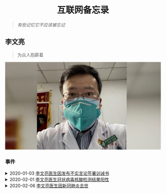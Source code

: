 <h1 align="center">互联网备忘录</h1>

> *有些记忆它不应该被忘记*

## 李文亮

> 为众人抱薪着

![](./image/李文亮/person.jpg)

### 事件
<details>
<summary>
2020-01-03 <a href="https://weibo.com/1139098205/Is0XboARR">李文亮医生因发布不实言论签署训诫书</a>
</summary>

![](./image/李文亮/20200131.png)

![](./image/李文亮/20200103.jpg)

</details>

<details>
<summary>
2020-02-01 <a href="https://weibo.com/1139098205/Is9M7taaY">李文亮医生冠状病毒核酸检测结果阳性</a>
</summary>

![](./image/李文亮/20200201.png)

</details>

<details>
<summary>
2020-02-06 <a href="https://baike.baidu.com/item/%E6%9D%8E%E6%96%87%E4%BA%AE/24300481">李文亮医生因新冠肺炎去世</a>
</summary>

![](./image/李文亮/20200206.png)

</details>